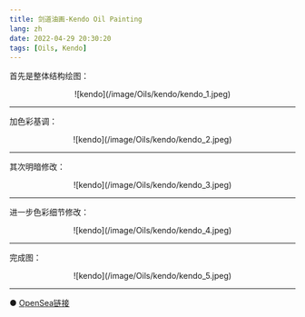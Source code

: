 ```yaml
---
title: 剑道油画-Kendo Oil Painting
lang: zh
date: 2022-04-29 20:30:20
tags: [Oils, Kendo]
---
```


首先是整体结构绘图：

<center>![kendo](/image/Oils/kendo/kendo_1.jpeg)</center>

----------------------------------------  

加色彩基调：

<center>![kendo](/image/Oils/kendo/kendo_2.jpeg)</center>

----------------------------------------  

其次明暗修改：

<center>![kendo](/image/Oils/kendo/kendo_3.jpeg)</center>

----------------------------------------  

进一步色彩细节修改：

<center>![kendo](/image/Oils/kendo/kendo_4.jpeg)</center>

----------------------------------------  

完成图：

<center>![kendo](/image/Oils/kendo/kendo_5.jpeg)</center>

----------------------------------------  

● [OpenSea链接](https://opensea.io/assets/ethereum/0x495f947276749ce646f68ac8c248420045cb7b5e/5538608732828411082250453030091092578936762873171210564831323256624185868289 "Kendo Oil Painting")

<nft-card
contractAddress="0x495f947276749ce646f68ac8c248420045cb7b5e"
tokenId="5538608732828411082250453030091092578936762873171210564831323256624185868289">
</nft-card>
<script src="https://unpkg.com/embeddable-nfts/dist/nft-card.min.js"></script>
